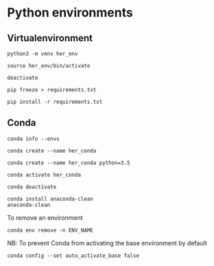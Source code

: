 # Python environments


## Virtualenvironment

```shell
python3 -m venv her_env
```

```shell
source her_env/bin/activate
```

```shell
deactivate
```

```shell
pip freeze > requirements.txt
```

```shell
pip install -r requirements.txt
```

## Conda

```shell
conda info --envs
```

```shell
conda create --name her_conda
```

```shell
conda create --name her_conda python=3.5
```

```shell
conda activate her_conda
```

```shell
conda deactivate
```

```shell
conda install anaconda-clean
anaconda-clean
```

To remove an environment
```shell
conda env remove -n ENV_NAME
```

NB: To prevent Conda from activating the base environment by default

```shell
conda config --set auto_activate_base false
```
